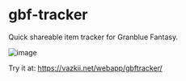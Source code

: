 # gbf-tracker
Quick shareable item tracker for Granblue Fantasy.

![image](https://github.com/Vazkii/gbf-tracker/assets/1794735/56bc6cc4-f7f4-4b97-a01d-a42720414ea9)

Try it at: https://vazkii.net/webapp/gbftracker/
